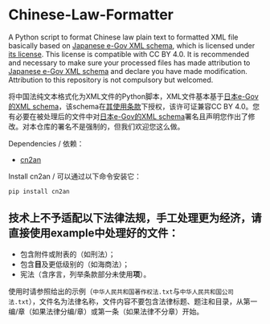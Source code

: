 # Chinese-Law-Formatter
A Python script to format Chinese law plain text to formatted XML file basically based on [Japanese e-Gov XML schema](https://elaws.e-gov.go.jp/download/), which is licensed under [its license](https://elaws.e-gov.go.jp/terms/). This license is compatible with CC BY 4.0. It is recommended and necessary to make sure your processed files has made attribution to [Japanese e-Gov XML schema](https://elaws.e-gov.go.jp/download/) and declare you have made modification. Attribution to this repository is not compulsory but welcomed.

将中国法纯文本格式化为XML文件的Python脚本，XML文件基本基于[日本e-Gov的XML schema](https://elaws.e-gov.go.jp/download/)，该schema在[其使用条款](https://elaws.e-gov.go.jp/terms/)下授权，该许可证兼容CC BY 4.0。您有必要在被处理后的文件中对[日本e-Gov的XML schema](https://elaws.e-gov.go.jp/download/)署名且声明您作出了修改。对本仓库的署名不是强制的，但我们欢迎您这么做。

Dependencies / 依赖：
* [cn2an](https://github.com/Ailln/cn2an)

Install cn2an / 可以通过以下命令安装它：
```
pip install cn2an
```

## 技术上不予适配以下法律法规，手工处理更为经济，请直接使用example中处理好的文件：
* 包含附件或附表的（如刑法）；
* 包含**目**及更低级别的（如海商法）；
* 宪法（含序言，列举条款部分未使用**项**）。

使用时请参照给出的示例（`中华人民共和国著作权法.txt`与`中华人民共和国公司法.txt`），文件名为法律名称，文件内容不要包含法律标题、题注和目录，从第一编/章（如果法律分编/章）或第一条（如果法律不分章）开始。

